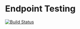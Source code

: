 # Endpoint Testing


[![Build Status](https://travis-ci.org/corycollier/endpoint-testing.svg?branch=master)](https://travis-ci.org/corycollier/endpoint-testing)